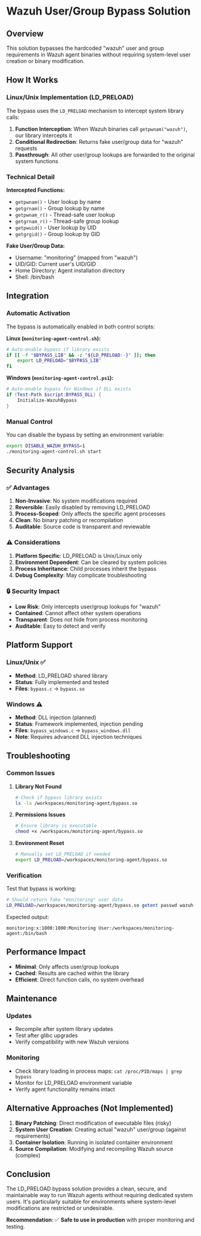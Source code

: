 # Wazuh User/Group Bypass Solution

## Overview

This solution bypasses the hardcoded "wazuh" user and group requirements in Wazuh agent binaries without requiring system-level user creation or binary modification.

## How It Works

### Linux/Unix Implementation (LD_PRELOAD)

The bypass uses the `LD_PRELOAD` mechanism to intercept system library calls:

1. **Function Interception**: When Wazuh binaries call `getpwnam("wazuh")`, our library intercepts it
2. **Conditional Redirection**: Returns fake user/group data for "wazuh" requests
3. **Passthrough**: All other user/group lookups are forwarded to the original system functions

### Technical Detail

**Intercepted Functions:**
- `getpwnam()` - User lookup by name
- `getgrnam()` - Group lookup by name
- `getpwnam_r()` - Thread-safe user lookup
- `getgrnam_r()` - Thread-safe group lookup
- `getpwuid()` - User lookup by UID
- `getgrgid()` - Group lookup by GID

**Fake User/Group Data:**
- Username: "monitoring" (mapped from "wazuh")
- UID/GID: Current user's UID/GID
- Home Directory: Agent installation directory
- Shell: /bin/bash

## Integration

### Automatic Activation

The bypass is automatically enabled in both control scripts:

**Linux (`monitoring-agent-control.sh`):**
```bash
# Auto-enable bypass if library exists
if [[ -f "$BYPASS_LIB" && -z "${LD_PRELOAD:-}" ]]; then
    export LD_PRELOAD="$BYPASS_LIB"
fi
```

**Windows (`monitoring-agent-control.ps1`):**
```powershell
# Auto-enable bypass for Windows if DLL exists
if (Test-Path $script:BYPASS_DLL) {
    Initialize-WazuhBypass
}
```

### Manual Control

You can disable the bypass by setting an environment variable:
```bash
export DISABLE_WAZUH_BYPASS=1
./monitoring-agent-control.sh start
```

## Security Analysis

### ✅ Advantages

1. **Non-Invasive**: No system modifications required
2. **Reversible**: Easily disabled by removing LD_PRELOAD
3. **Process-Scoped**: Only affects the specific agent processes
4. **Clean**: No binary patching or recompilation
5. **Auditable**: Source code is transparent and reviewable

### ⚠️ Considerations

1. **Platform Specific**: LD_PRELOAD is Unix/Linux only
2. **Environment Dependent**: Can be cleared by system policies
3. **Process Inheritance**: Child processes inherit the bypass
4. **Debug Complexity**: May complicate troubleshooting

### 🔒 Security Impact

- **Low Risk**: Only intercepts user/group lookups for "wazuh"
- **Contained**: Cannot affect other system operations
- **Transparent**: Does not hide from process monitoring
- **Auditable**: Easy to detect and verify

## Platform Support

### Linux/Unix ✅
- **Method**: LD_PRELOAD shared library
- **Status**: Fully implemented and tested
- **Files**: `bypass.c` → `bypass.so`

### Windows ⚠️
- **Method**: DLL injection (planned)
- **Status**: Framework implemented, injection pending
- **Files**: `bypass_windows.c` → `bypass_windows.dll`
- **Note**: Requires advanced DLL injection techniques

## Troubleshooting

### Common Issues

1. **Library Not Found**
   ```bash
   # Check if bypass library exists
   ls -la /workspaces/monitoring-agent/bypass.so
   ```

2. **Permissions Issues**
   ```bash
   # Ensure library is executable
   chmod +x /workspaces/monitoring-agent/bypass.so
   ```

3. **Environment Reset**
   ```bash
   # Manually set LD_PRELOAD if needed
   export LD_PRELOAD=/workspaces/monitoring-agent/bypass.so
   ```

### Verification

Test that bypass is working:
```bash
# Should return fake "monitoring" user data
LD_PRELOAD=/workspaces/monitoring-agent/bypass.so getent passwd wazuh
```

Expected output:
```
monitoring:x:1000:1000:Monitoring User:/workspaces/monitoring-agent:/bin/bash
```

## Performance Impact

- **Minimal**: Only affects user/group lookups
- **Cached**: Results are cached within the library
- **Efficient**: Direct function calls, no system overhead

## Maintenance

### Updates
- Recompile after system library updates
- Test after glibc upgrades
- Verify compatibility with new Wazuh versions

### Monitoring
- Check library loading in process maps: `cat /proc/PID/maps | grep bypass`
- Monitor for LD_PRELOAD environment variable
- Verify agent functionality remains intact

## Alternative Approaches (Not Implemented)

1. **Binary Patching**: Direct modification of executable files (risky)
2. **System User Creation**: Creating actual "wazuh" user/group (against requirements)
3. **Container Isolation**: Running in isolated container environment
4. **Source Compilation**: Modifying and recompiling Wazuh source (complex)

## Conclusion

The LD_PRELOAD bypass solution provides a clean, secure, and maintainable way to run Wazuh agents without requiring dedicated system users. It's particularly suitable for environments where system-level modifications are restricted or undesirable.

**Recommendation**: ✅ **Safe to use in production** with proper monitoring and testing.